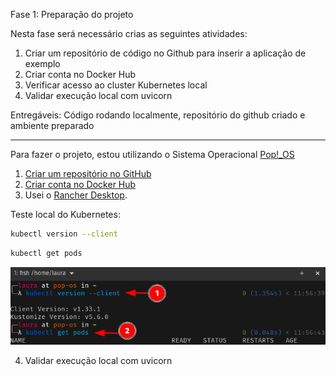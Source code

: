 Fase 1: Preparação do projeto

Nesta fase será necessário crias as seguintes atividades:

1. Criar um repositório de código no Github para inserir a aplicação de exemplo
2. Criar conta no Docker Hub
3. Verificar acesso ao cluster Kubernetes local
4. Validar execução local com uvicorn

Entregáveis: Código rodando localmente, repositório do github criado e ambiente preparado

---

Para fazer o projeto, estou utilizando o Sistema Operacional [Pop!_OS](https://system76.com/pop/)
1. [Criar um repositório no GitHub](https://docs.github.com/pt/repositories/creating-and-managing-repositories/creating-a-new-repository)
2. [Criar conta no Docker Hub](https://docs.docker.com/accounts/create-account/)
3. Usei o [Rancher Desktop](https://docs.rancherdesktop.io/getting-started/installation/).

Teste local do Kubernetes:

```sh
kubectl version --client
```

```sh
kubectl get pods
```

<img src="../../assets/fase01/img01.png" alt="img01" title="img01"/>

4. Validar execução local com uvicorn
